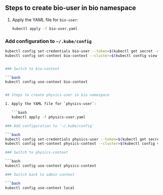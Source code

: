 ## Steps to create bio-user in bio namespace

1. Apply the YAML file for `bio-user`:

   ```bash
   kubectl apply -f bio-user.yaml


### Add configuration to `~/.kube/config`

```bash
kubectl config set-credentials bio-user --token=$(kubectl get secret -n bio $(kubectl get sa bio-user -n bio -o jsonpath='{.secrets[0].name}') -o jsonpath='{.data.token}' | base64 --decode)
kubectl config set-context bio-context --cluster=$(kubectl config view -o jsonpath='{.clusters[0].name}') --namespace=bio --user=bio-user


### Switch to bio-context

```bash
kubectl config use-context bio-context


## Steps to create physics-user in bio namespace

1. Apply the YAML file for `physics-user`:

   ```bash
   kubectl apply -f physics-user.yaml

### Add configuration to `~/.kube/config`

```bash
kubectl config set-credentials physics-user --token=$(kubectl get secret -n physics $(kubectl get sa physics-user -n physics -o jsonpath='{.secrets[0].name}') -o jsonpath='{.data.token}' | base64 --decode)
kubectl config set-context physics-context --cluster=$(kubectl config view -o jsonpath='{.clusters[0].name}') --namespace=physics --user=physics-user

### Switch to physics-context

```bash
kubectl config use-context physics-context

### Switch back to admin context

```bash
kubectl config use-context local
